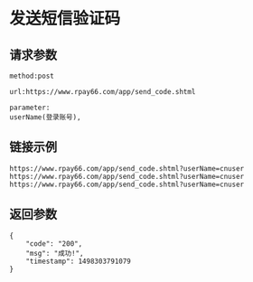 # 发送短信验证码

## 请求参数
	method:post
	
	url:https://www.rpay66.com/app/send_code.shtml
	
	parameter:
	userName(登录账号),

## 链接示例
    https://www.rpay66.com/app/send_code.shtml?userName=cnuser
    https://www.rpay66.com/app/send_code.shtml?userName=cnuser
    https://www.rpay66.com/app/send_code.shtml?userName=cnuser
    
## 返回参数
	{
		"code": "200",
		"msg": "成功!",
		"timestamp": 1498303791079
	}
